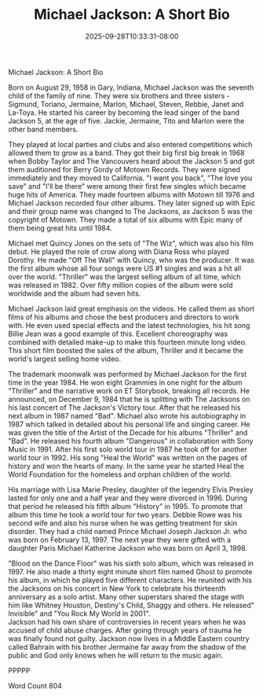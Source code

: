 ﻿---
title: "Michael Jackson: A Short Bio"
date: 2025-09-28T10:33:31-08:00
description: "TXT Tips for Web Success"
featured_image: "/images/TXT.jpg"
tags: ["TXT"]
---

Michael Jackson: A Short Bio

Born on August 29, 1958 in Gary, Indiana, Michael Jackson was the seventh child of the family of nine. They were six brothers and three sisters - Sigmund, Toriano, Jermaine, Marlon, Michael, Steven, Rebbie, Janet and La-Toya. He started his career by becoming the lead singer of the band Jackson 5, at the age of five. Jackie, Jermaine, Tito and Marlon were the other band members. 

They played at local parties and clubs and also entered competitions which allowed them to grow as a band. They got their big first big break in 1968 when Bobby Taylor and The Vancouvers heard about the Jackson 5 and got them auditioned for Berry Gordy of Motown Records. They were signed immediately and they moved to California. "I want you back", "The love you save" and "I'll be there" were among their first few singles which became huge hits of America. They made fourteen albums with Motown till 1976 and Michael Jackson recorded four other albums. They later signed up with Epic and their group name was changed to The Jacksons, as Jackson 5 was the copyright of Motown. They made a total of six albums with Epic many of them being great hits until 1984. 

Michael met Quincy Jones on the sets of "The Wiz", which was also his film debut. He played the role of crow along with Diana Ross who played Dorothy. He made "Off The Wall" with Quincy, who was the producer. It was the first album whose all four songs were US #1 singles and was a hit all over the world. "Thriller" was the largest selling album of all time, which was released in 1982. Over fifty million copies of the album were sold worldwide and the album had seven hits.

Michael Jackson laid great emphasis on the videos. He called them as short films of his albums and chose the best producers and directors to work with. He even used special effects and the latest technologies, his hit song Billie Jean was a good example of this. Excellent choreography was combined with detailed make-up to make this fourteen minute long video. This short film boosted the sales of the album, Thriller and it became the world's largest selling home video. 

The trademark moonwalk was performed by Michael Jackson for the first time in the year 1984. He won eight Grammies in one night for the album "Thriller" and the narrative work on ET Storybook, breaking all records. He announced, on December 9, 1984 that he is splitting with The Jacksons on his last concert of The Jackson's Victory tour. After that he released his next album in 1987 named "Bad".  Michael also wrote his autobiography in 1987 which talked in detailed about his personal life and singing career. He was given the title of the Artist of the Decade for his albums "Thriller" and "Bad". He released his fourth album "Dangerous" in collaboration with Sony Music in 1991. After his first solo world tour in 1987 he took off for another world tour in 1992. His song "Heal the World" was written on the pages of history and won the hearts of many. In the same year he started Heal the World Foundation for the homeless and orphan children of the world. 

His marriage with Lisa Marie Presley, daughter of the legendry Elvis Presley lasted for only one and a half year and they were divorced in 1996. During that period he released his fifth album "History" in 1995. To promote that album this time he took a world tour for two years. Debbie Rowe was his second wife and also his nurse when he was getting treatment for skin disorder. They had a child named Prince Michael Joseph Jackson Jr. who was born on February 13, 1997. The next year they were gifted with a daughter Paris Michael Katherine Jackson who was born on April 3, 1998. 

"Blood on the Dance Floor" was his sixth solo album, which was released in 1997. He also made a thirty eight minute short film named Ghost to promote his album, in which he played five different characters. He reunited with his the Jacksons on his concert in New York to celebrate his thirteenth anniversary as a solo artist. Many other superstars shared the stage with him like Whitney Houston, Destiny's Child, Shaggy and others.  He released" Invisible" and "You Rock My World in 2001".  
Jackson had his own share of controversies in recent years when he was accused of child abuse charges. After going through years of trauma he was finally found not guilty. Jackson now lives in a Middle Eastern country called Bahrain with his brother Jermaine far away from the shadow of the public and God only knows when he will return to the music again.

PPPPP

Word Count 804

  

